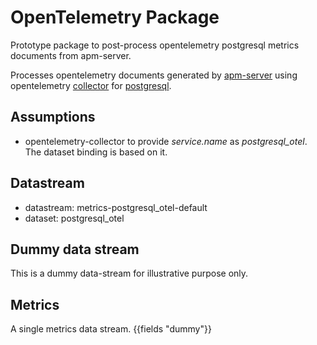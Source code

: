 # OpenTelemetry Package

Prototype package to post-process opentelemetry postgresql metrics documents from apm-server. 

Processes opentelemetry documents generated by [apm-server](https://www.elastic.co/guide/en/apm/guide/current/open-telemetry.html) using opentelemetry [collector](https://opentelemetry.io/docs/collector/) for [postgresql](https://github.com/open-telemetry/opentelemetry-collector-contrib/tree/main/receiver/postgresqlreceiver).

## Assumptions
* opentelemetry-collector to provide *service.name* as *postgresql_otel*. The dataset binding is based on it.

## Datastream
* datastream: metrics-postgresql_otel-default
* dataset: postgresql_otel

## Dummy data stream
This is a dummy data-stream for illustrative purpose only.

## Metrics
A single metrics data stream.
{{fields "dummy"}}